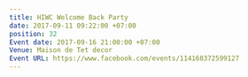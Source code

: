 ```yaml
---
title: HIWC Welcome Back Party
date: 2017-09-11 09:22:00 +07:00
position: 32
Event date: 2017-09-16 21:00:00 +07:00
Venue: Maison de Tet decor
Event URL: https://www.facebook.com/events/114168372599127
---
```


